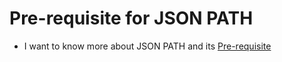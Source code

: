 # Pre-requisite for JSON PATH

  - I want to know more about JSON PATH and its [Pre-requisite](https://kodekloud.com/topic/pre-requisites-json-path/)  

  